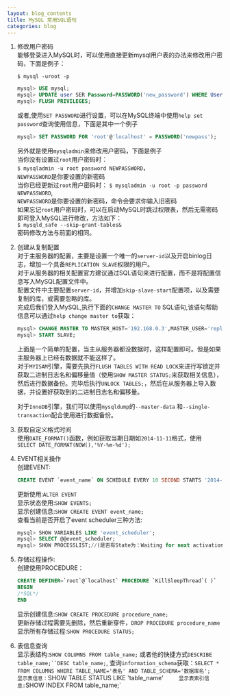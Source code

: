 ```yaml
---
layout: blog_contents
title: MySQL 常用SQL语句
categories: blog
---
```


1. 修改用户密码  
    能够登录进入MySQL时，可以使用直接更新mysql用户表的办法来修改用户密码，下面是例子：  

    `$ mysql -uroot -p` 
 
    ```sql
    mysql> USE mysql;   
    mysql> UPDATE user SER Password=PASSWORD('new_password') WHERE User='user_name';   
    mysql> FLUSH PRIVILEGES;   
    ```

    或者,使用`SET PASSWORD`进行设置，可以在MySQL终端中使用`help set password`查询使用信息，下面是其中一个例子

    ```sql
    mysql> SET PASSWORD FOR 'root'@'localhost' = PASSWORD('newpass');
    ```

    另外就是使用`mysqladmin`来修改用户密码，下面是例子    
    当你没有设置过`root`用户密码时：   
    `$ mysqladmin -u root password NEWPASSWORD`，  
    `NEWPASSWORD`是你要设置的新密码  
    当你已经更新过`root`用户密码时：
    `$ mysqladmin -u root -p password NEWPASSWORD`,   
    `NEWPASSWORD`是你要设置的新密码，命令会要求你输入旧密码  
    如果忘记`root`用户密码时，可以在启动MySQL时跳过权限表，然后无需密码即可登入MySQL进行修改，方法如下：  
    `$ mysqld_safe --skip-grant-tables&`  
    密码修改方法与前面的相同。

2. 创建从复制配置    
    对于主服务器的配置，主要是设置一个唯一的`server-id`以及开启binlog日志，增加一个具备`REPLICATION SLAVE`权限的用户。  
    对于从服务器的相关配置官方建议通过SQL语句来进行配置，而不是将配置信息写入MySQL配置文件中。  
    配置文件中主要配置`server-id`，并增加`skip-slave-start`配置项，以及需要复制的库，或需要忽略的库。   
    完成后我们登入MySQL,执行下面的`CHANGE MASTER TO` SQL语句,该语句帮助信息可以通过`help change master to`获取：  

    ```sql
    mysql> CHANGE MASTER TO MASTER_HOST='192.168.0.3',MASTER_USER='replication',MASTER_PASSWORD='password',MASTER_PORT=3306, MASTER_CONNECT_RETRY=10;   
    mysql> START SLAVE;   
    ```

    上面是一个简单的配置，当主从服务器都没数据时，这样配置即可。但是如果主服务器上已经有数据就不能这样了。   
    对于`MYISAM`引擎，需要先执行`FLUSH TABLES WITH READ LOCK`来进行写锁定并获取二进制日志名和偏移量值（使用`SHOW MASTER STATUS;`来获取相关信息），然后进行数据备份。完毕后执行`UNLOCK TABLES;`，然后在从服务器上导入数据，并设置好获取到的二进制日志名和偏移量。

    对于`InnoDB`引擎，我们可以使用`mysqldump`的`--master-data` 和`--single-transaction`配合使用进行数据备份。

3. 获取自定义格式时间   
    使用`DATE_FORMAT()`函数，例如获取当期日期如`2014-11-11`格式，使用   
    `SELECT DATE_FORMAT(NOW(),'%Y-%m-%d');`  

4. EVENT相关操作  
    创建EVENT:  
 
    ```SQL
    CREATE EVENT `event_name` ON SCHEDULE EVERY 10 SECOND STARTS '2014-07-18 15:01:40' ON COMPLETION NOT PRESERVE ENABLE DO CALL KillSleepThread()
    ```   

    更新使用:`ALTER EVENT`   
    显示状态使用:`SHOW EVENTS;`    
    显示创建信息:`SHOW CREATE EVENT event_name;`   
    查看当前是否开启了event scheduler三种方法:   

    ```sql
    mysql> SHOW VARIABLES LIKE 'event_scheduler';  
    mysql> SELECT @@event_scheduler;  
    mysql> SHOW PROCESSLIST;//(是否有State为：Waiting for next activation的进程，User为event_scheduler)  
    ```

5. 存储过程操作:   
    创建使用PROCEDURE：  

    ```sql
    CREATE DEFINER=`root`@`localhost` PROCEDURE `KillSleepThread`( )`  
    BEGIN  
    /*SQL*/   
    END   
    ```  

    显示创建信息:`SHOW CREATE PROCEDURE procedure_name;`   
    更新存储过程需要先删除，然后重新穿件，`DROP PROCEDURE procedure_name`   
    显示所有存储过程:`SHOW PROCEDURE STATUS;`  
 
6. 表信息查询   
    显示表结构:`SHOW COLUMNS FROM table_name;` 或者他的快捷方式`DESCRIBE table_name;``DESC table_name;`, 查询`information_schema`获取：`SELECT * FROM COLUMNS WHERE TABLE_NAME='表名' AND TABLE_SCHEMA='数据库名';    
    显示表信息：`SHOW TABLE STATUS LIKE 'table_name'`    
    显示表索引信息:`SHOW INDEX FROM table_name;`    
    